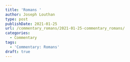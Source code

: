 ```yaml
---
title: 'Romans '
author: Joseph Louthan
type: post
publishDate: 2021-01-25
url: /commentary_romans/2021-01-25-commentary_romans/
categories:
  - Commentary
tags:
  - 'Commentary: Romans'
draft: true
---
```

